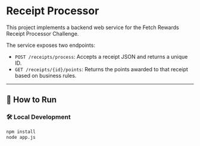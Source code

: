 # Receipt Processor

This project implements a backend web service for the Fetch Rewards Receipt Processor Challenge.

The service exposes two endpoints:
- `POST /receipts/process`: Accepts a receipt JSON and returns a unique ID.
- `GET /receipts/{id}/points`: Returns the points awarded to that receipt based on business rules.

---

## 🧪 How to Run

### 🛠 Local Development

```bash
npm install
node app.js